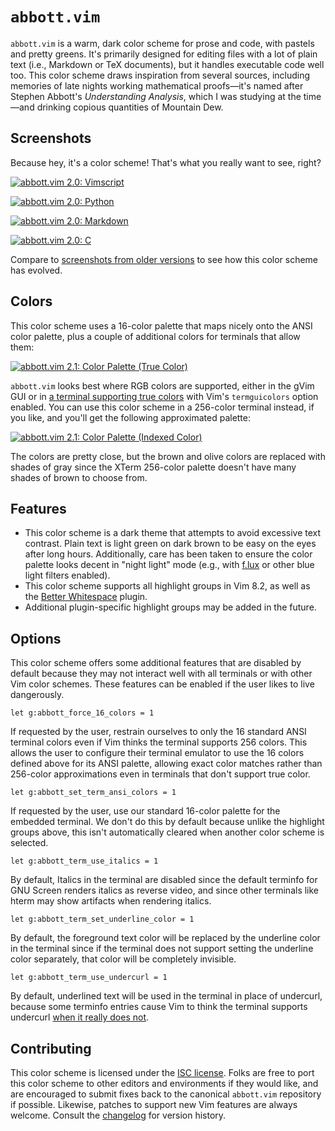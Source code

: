 # `abbott.vim`

`abbott.vim` is a warm, dark color scheme for prose and code, with pastels and
pretty greens. It's primarily designed for editing files with a lot of plain
text (i.e., Markdown or TeX documents), but it handles executable code well too.
This color scheme draws inspiration from several sources, including memories of
late nights working mathematical proofs—it's named after Stephen Abbott's
_Understanding Analysis_, which I was studying at the time—and drinking copious
quantities of Mountain Dew.

## Screenshots

Because hey, it's a color scheme! That's what you really want to see, right?

[![abbott.vim 2.0:
Vimscript](https://i.imgur.com/Ca3f671.png)](https://imgur.com/Ca3f671)

[![abbott.vim 2.0:
Python](https://i.imgur.com/PRxNLkg.png)](https://imgur.com/PRxNLkg)

[![abbott.vim 2.0:
Markdown](https://i.imgur.com/Yfph0g7.png)](https://imgur.com/Yfph0g7)

[![abbott.vim 2.0:
C](https://i.imgur.com/GWWh6u3.png)](https://imgur.com/GWWh6u3)

Compare to [screenshots from older versions](https://imgur.com/a/7woPY) to see
how this color scheme has evolved.

## Colors

This color scheme uses a 16-color palette that maps nicely onto the ANSI color
palette, plus a couple of additional colors for terminals that allow them:

[![abbott.vim 2.1: Color Palette (True
Color)](https://i.imgur.com/8p1dEP3.png)](https://imgur.com/8p1dEP3)

`abbott.vim` looks best where RGB colors are supported, either in the gVim GUI
or in [a terminal supporting true
colors](https://github.com/termstandard/colors) with Vim's `termguicolors`
option enabled. You can use this color scheme in a 256-color terminal instead,
if you like, and you'll get the following approximated palette:

[![abbott.vim 2.1: Color Palette (Indexed
Color)](https://i.imgur.com/ZkbmjkR.png)](https://imgur.com/ZkbmjkR)

The colors are pretty close, but the brown and olive colors are replaced with
shades of gray since the XTerm 256-color palette doesn't have many shades of
brown to choose from.

## Features

* This color scheme is a dark theme that attempts to avoid excessive text
  contrast. Plain text is light green on dark brown to be easy on the eyes after
  long hours. Additionally, care has been taken to ensure the color palette
  looks decent in "night light" mode (e.g., with
  [f.lux](https://justgetflux.com/) or other blue light filters enabled).
* This color scheme supports all highlight groups in Vim 8.2, as well as the
  [Better Whitespace](https://github.com/ntpeters/vim-better-whitespace) plugin.
* Additional plugin-specific highlight groups may be added in the future.

## Options

This color scheme offers some additional features that are disabled by default
because they may not interact well with all terminals or with other Vim color
schemes. These features can be enabled if the user likes to live dangerously.

```vim
let g:abbott_force_16_colors = 1
```

If requested by the user, restrain ourselves to only the 16 standard ANSI
terminal colors even if Vim thinks the terminal supports 256 colors. This allows
the user to configure their terminal emulator to use the 16 colors defined above
for its ANSI palette, allowing exact color matches rather than 256-color
approximations even in terminals that don't support true color.

```vim
let g:abbott_set_term_ansi_colors = 1
```

If requested by the user, use our standard 16-color palette for the embedded
terminal. We don't do this by default because unlike the highlight groups above,
this isn't automatically cleared when another color scheme is selected.

```vim
let g:abbott_term_use_italics = 1
```

By default, Italics in the terminal are disabled since the default terminfo for
GNU Screen renders italics as reverse video, and since other terminals like
hterm may show artifacts when rendering italics.

```vim
let g:abbott_term_set_underline_color = 1
```

By default, the foreground text color will be replaced by the underline color in
the terminal since if the terminal does not support setting the underline color
separately, that color will be completely invisible.

```vim
let g:abbott_term_use_undercurl = 1
```

By default, underlined text will be used in the terminal in place of undercurl,
because some terminfo entries cause Vim to think the terminal supports undercurl
[when it really does not](https://github.com/vim/vim/issues/3471).

## Contributing

This color scheme is licensed under the [ISC
license](https://github.com/bcat/abbott.vim/blob/master/LICENSE). Folks are free
to port this color scheme to other editors and environments if they would like,
and are encouraged to submit fixes back to the canonical `abbott.vim` repository
if possible. Likewise, patches to support new Vim features are always welcome.
Consult the [changelog](CHANGES.md) for version history.
